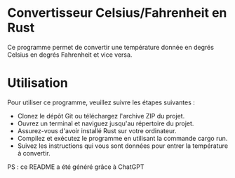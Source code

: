 # Convertisseur Celsius/Fahrenheit en Rust

Ce programme permet de convertir une température donnée en degrés Celsius en degrés Fahrenheit et vice versa.

# Utilisation

Pour utiliser ce programme, veuillez suivre les étapes suivantes :

- Clonez le dépôt Git ou téléchargez l'archive ZIP du projet.
- Ouvrez un terminal et naviguez jusqu'au répertoire du projet.
- Assurez-vous d'avoir installé Rust sur votre ordinateur.
- Compilez et exécutez le programme en utilisant la commande cargo run.
- Suivez les instructions qui vous sont données pour entrer la température à convertir.

PS : ce README a été généré grâce à ChatGPT 
